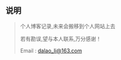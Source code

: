 <!--
 * @Description: 
 * @Version: 1.0
 * @Autor: DaLao
 * @Email: dalao_li@163.com
 * @Date: 2021-01-25 22:38:32
 * @LastEditors: DaLao
 * @LastEditTime: 2022-03-27 21:31:39
-->

## 说明

> 个人博客记录,未来会搬移到个人网站上去
>
> 若有勘误,望与本人联系,万分感谢！
>
> Email : dalao_li@163.com

